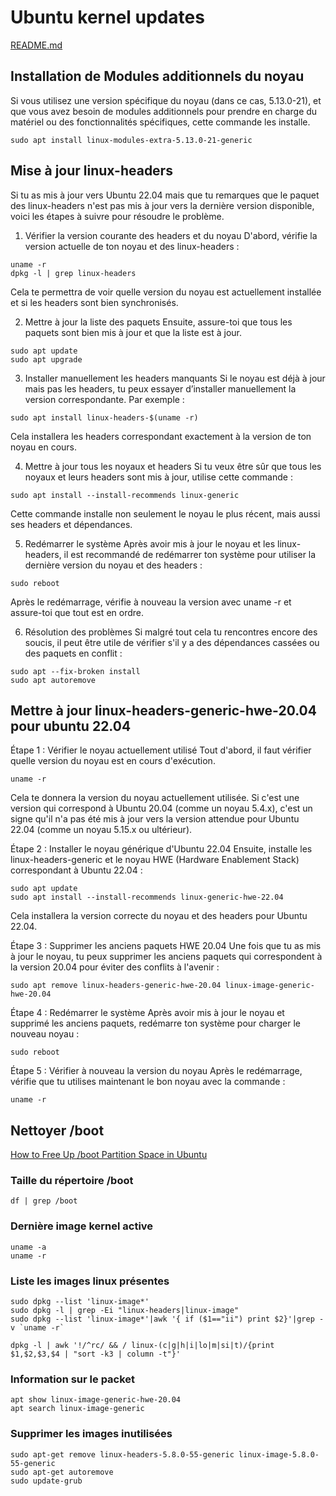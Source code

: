 # Ubuntu kernel updates

[README.md](README.md)


## Installation de Modules additionnels du noyau

Si vous utilisez une version spécifique du noyau (dans ce cas, 5.13.0-21), et que vous avez besoin de modules additionnels pour prendre en charge du matériel ou des fonctionnalités spécifiques, cette commande les installe.

```
sudo apt install linux-modules-extra-5.13.0-21-generic
```


## Mise à jour linux-headers

Si tu as mis à jour vers Ubuntu 22.04 mais que tu remarques que le paquet des linux-headers n'est pas mis à jour vers la dernière version disponible, voici les étapes à suivre pour résoudre le problème.

1. Vérifier la version courante des headers et du noyau
D'abord, vérifie la version actuelle de ton noyau et des linux-headers :
```
uname -r
dpkg -l | grep linux-headers
```
Cela te permettra de voir quelle version du noyau est actuellement installée et si les headers sont bien synchronisés.

2. Mettre à jour la liste des paquets
Ensuite, assure-toi que tous les paquets sont bien mis à jour et que la liste est à jour.
```
sudo apt update
sudo apt upgrade
```
3. Installer manuellement les headers manquants
Si le noyau est déjà à jour mais pas les headers, tu peux essayer d’installer manuellement la version correspondante. Par exemple :
```
sudo apt install linux-headers-$(uname -r)
```
Cela installera les headers correspondant exactement à la version de ton noyau en cours.

4. Mettre à jour tous les noyaux et headers
Si tu veux être sûr que tous les noyaux et leurs headers sont mis à jour, utilise cette commande :
```
sudo apt install --install-recommends linux-generic
```
Cette commande installe non seulement le noyau le plus récent, mais aussi ses headers et dépendances.

5. Redémarrer le système
Après avoir mis à jour le noyau et les linux-headers, il est recommandé de redémarrer ton système pour utiliser la dernière version du noyau et des headers :
```
sudo reboot
```
Après le redémarrage, vérifie à nouveau la version avec uname -r et assure-toi que tout est en ordre.

6. Résolution des problèmes
Si malgré tout cela tu rencontres encore des soucis, il peut être utile de vérifier s'il y a des dépendances cassées ou des paquets en conflit :
```
sudo apt --fix-broken install
sudo apt autoremove
```

## Mettre à jour linux-headers-generic-hwe-20.04 pour ubuntu 22.04

Étape 1 : Vérifier le noyau actuellement utilisé
Tout d'abord, il faut vérifier quelle version du noyau est en cours d'exécution.
```
uname -r
```
Cela te donnera la version du noyau actuellement utilisée. Si c'est une version qui correspond à Ubuntu 20.04 (comme un noyau 5.4.x), c'est un signe qu'il n'a pas été mis à jour vers la version attendue pour Ubuntu 22.04 (comme un noyau 5.15.x ou ultérieur).

Étape 2 : Installer le noyau générique d'Ubuntu 22.04
Ensuite, installe les linux-headers-generic et le noyau HWE (Hardware Enablement Stack) correspondant à Ubuntu 22.04 :
```
sudo apt update
sudo apt install --install-recommends linux-generic-hwe-22.04
```
Cela installera la version correcte du noyau et des headers pour Ubuntu 22.04.

Étape 3 : Supprimer les anciens paquets HWE 20.04
Une fois que tu as mis à jour le noyau, tu peux supprimer les anciens paquets qui correspondent à la version 20.04 pour éviter des conflits à l'avenir :
```
sudo apt remove linux-headers-generic-hwe-20.04 linux-image-generic-hwe-20.04
```

Étape 4 : Redémarrer le système
Après avoir mis à jour le noyau et supprimé les anciens paquets, redémarre ton système pour charger le nouveau noyau :
```
sudo reboot
```

Étape 5 : Vérifier à nouveau la version du noyau
Après le redémarrage, vérifie que tu utilises maintenant le bon noyau avec la commande :
```
uname -r
```

## Nettoyer /boot

[How to Free Up /boot Partition Space in Ubuntu](https://operavps.com/docs/free-up-boot-partition-in-ubuntu/)

### Taille du répertoire /boot

```
df | grep /boot
```

### Dernière image kernel active

```
uname -a
uname -r
```

### Liste les images linux présentes

```
sudo dpkg --list 'linux-image*'
sudo dpkg -l | grep -Ei "linux-headers|linux-image"
sudo dpkg --list 'linux-image*'|awk '{ if ($1=="ii") print $2}'|grep -v `uname -r`
```

```
dpkg -l | awk '!/^rc/ && / linux-(c|g|h|i|lo|m|si|t)/{print $1,$2,$3,$4 | "sort -k3 | column -t"}'
```

### Information sur le packet

```
apt show linux-image-generic-hwe-20.04
apt search linux-image-generic
```
 
### Supprimer les images inutilisées
```
sudo apt-get remove linux-headers-5.8.0-55-generic linux-image-5.8.0-55-generic
sudo apt-get autoremove
sudo update-grub
```
 
